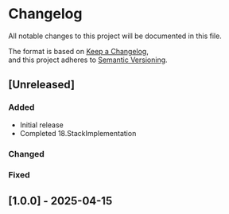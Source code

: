 # Changelog

All notable changes to this project will be documented in this file.

The format is based on [Keep a Changelog](https://keepachangelog.com/en/1.0.0/),  
and this project adheres to [Semantic Versioning](https://semver.org/spec/v2.0.0.html).

## [Unreleased]

### Added
- Initial release
- Completed 18.StackImplementation

### Changed

### Fixed

## [1.0.0] - 2025-04-15



